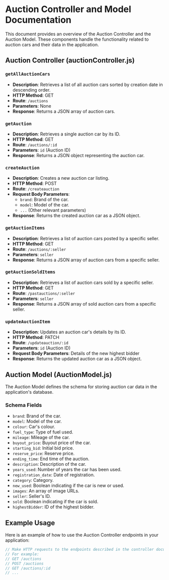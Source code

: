 # Auction Controller and Model Documentation

This document provides an overview of the Auction Controller and the Auction Model. These components handle the functionality related to auction cars and their data in the application.

## Auction Controller (auctionController.js)

### `getAllAuctionCars`
- **Description**: Retrieves a list of all auction cars sorted by creation date in descending order.
- **HTTP Method**: GET
- **Route**: `/auctions`
- **Parameters**: None
- **Response**: Returns a JSON array of auction cars.

### `getAuction`
- **Description**: Retrieves a single auction car by its ID.
- **HTTP Method**: GET
- **Route**: `/auctions/:id`
- **Parameters**: `id` (Auction ID)
- **Response**: Returns a JSON object representing the auction car.

### `createAuction`
- **Description**: Creates a new auction car listing.
- **HTTP Method**: POST
- **Route**: `/createauction`
- **Request Body Parameters**:
  - `brand`: Brand of the car.
  - `model`: Model of the car.
  - `...` (Other relevant parameters)
- **Response**: Returns the created auction car as a JSON object.

### `getAuctionItems`
- **Description**: Retrieves a list of auction cars posted by a specific seller.
- **HTTP Method**: GET
- **Route**: `/auctions/:seller`
- **Parameters**: `seller`
- **Response**: Returns a JSON array of auction cars from a specific seller.

### `getAuctionSoldItems`
- **Description**: Retrieves a list of auction cars sold by a specific seller.
- **HTTP Method**: GET
- **Route**: `/pastauctions/:seller`
- **Parameters**: `seller`
- **Response**: Returns a JSON array of sold auction cars from a specific seller.

### `updateAuctionItem`
- **Description**: Updates an auction car's details by its ID.
- **HTTP Method**: PATCH
- **Route**: `/updateauction/:id`
- **Parameters**: `id` (Auction ID)
- **Request Body Parameters**: Details of the new highest bidder
- **Response**: Returns the updated auction car as a JSON object.

## Auction Model (AuctionModel.js)

The Auction Model defines the schema for storing auction car data in the application's database.

### Schema Fields
- `brand`: Brand of the car.
- `model`: Model of the car.
- `colour`: Car's colour.
- `fuel_type`: Type of fuel used.
- `mileage`: Mileage of the car.
- `buyout_price`: Buyout price of the car.
- `starting_bid`: Initial bid price.
- `reserve_price`: Reserve price.
- `ending_time`: End time of the auction.
- `description`: Description of the car.
- `years_used`: Number of years the car has been used.
- `registration_date`: Date of registration.
- `category`: Category.
- `new_used`: Boolean indicating if the car is new or used.
- `images`: An array of image URLs.
- `seller`: Seller's ID.
- `sold`: Boolean indicating if the car is sold.
- `highestBidder`: ID of the highest bidder.

## Example Usage

Here is an example of how to use the Auction Controller endpoints in your application:

```javascript
// Make HTTP requests to the endpoints described in the controller documentation.
// For example:
// GET /auctions
// POST /auctions
// GET /auctions/:id
// ...